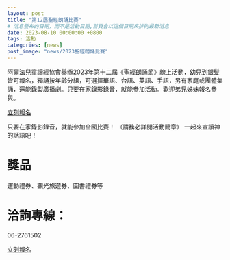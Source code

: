 ```yaml
---
layout: post
title: "第12屆聖經朗誦比賽"
# 消息發布的日期，而不是活動日期,首頁會以這個日期來排列最新消息
date: 2023-08-10 00:00:00 +0800
tags: 活動
categories: [news]
post_image: "news/2023聖經朗誦比賽"
---
```



阿爾法兒童讀經協會舉辦2023年第十二屆《聖經朗誦節》線上活動，幼兒到銀髮皆可報名，獨誦按年齡分組，可選擇華語、台語、英語、手語，另有家庭或團體集誦，還能錄製廣播劇。只要在家錄影錄音，就能參加活動。歡迎弟兄姊妹報名參與。

<a class="main-btn main-btn-2" target="_blank" href="https://bit.ly/3PCtG6F">立刻報名</a>

只要在家錄影錄音，就能參加全國比賽！
（請務必詳閱活動簡章）
一起來宣讀神的話語吧！


# 獎品
運動禮券、觀光旅遊券、圖書禮券等

# 洽詢專線：
06-2761502

<a class="main-btn main-btn-2" target="_blank" href="https://bit.ly/3PCtG6F">立刻報名</a>
